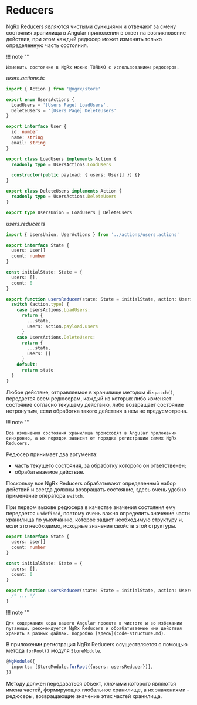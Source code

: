 # Reducers

NgRx Reducers являются чистыми функциями и отвечают за смену состояния хранилища в Angular приложении в ответ на возникновение действия, при этом каждый редюсер может изменять только определенную часть состояния.

!!! note ""

    Изменить состояние в NgRx можно ТОЛЬКО с использованием редюсеров.

_users.actions.ts_

```ts
import { Action } from '@ngrx/store'

export enum UsersActions {
  LoadUsers = '[Users Page] LoadUsers',
  DeleteUsers = '[Users Page] DeleteUsers'
}

export interface User {
  id: number
  name: string
  email: string
}

export class LoadUsers implements Action {
  readonly type = UsersActions.LoadUsers

  constructor(public payload: { users: User[] }) {}
}

export class DeleteUsers implements Action {
  readonly type = UsersActions.DeleteUsers
}

export type UsersUnion = LoadUsers | DeleteUsers
```

_users.reducer.ts_

```ts
import { UsersUnion, UserActions } from '../actions/users.actions'

export interface State {
  users: User[]
  count: number
}

const initialState: State = {
  users: [],
  count: 0
}

export function usersReducer(state: State = initialState, action: UsersUnion) {
  switch (action.type) {
    case UsersActions.LoadUsers:
      return {
        ...state,
        users: action.payload.users
      }
    case UsersActions.DeleteUsers:
      return {
        ...state,
        users: []
      }
    default:
      return state
  }
}
```

Любое действие, отправляемое в хранилище методом `dispatch()`, передается всем редюсерам, каждый из которых либо изменяет состояние согласно текущему действию, либо возвращает состояние нетронутым, если обработка такого действия в нем не предусмотрена.

!!! note ""

    Все изменения состояния хранилища происходят в Angular приложении синхронно, а их порядок зависит от порядка регистрации самих NgRx Reducers.

Редюсер принимает два аргумента:

- часть текущего состояния, за обработку которого он ответственен;
- обрабатываемое действие.

Поскольку все NgRx Reducers обрабатывают определенный набор действий и всегда должны возвращать состояние, здесь очень удобно применение оператора `switch`.

При первом вызове редюсера в качестве значения состояния ему передается `undefined`, поэтому очень важно определить значение части хранилища по умолчанию, которое задаст необходимую структуру и, если это необходимо, исходные значения свойств этой структуры.

```ts
export interface State {
  users: User[]
  count: number
}

const initialState: State = {
  users: [],
  count: 0
}

export function usersReducer(state: State = initialState, action: UsersUnion) {
  /* ... */
}
```

!!! note ""

    Для содержания кода вашего Angular проекта в чистоте и во избежании путаницы, рекомендуется NgRx Reducers и обрабатываемые ими действия хранить в разных файлах. Подробно [здесь](code-structure.md).

В приложении регистрация NgRx Reducers осуществляется с помощью метода `forRoot()` модуля `StoreModule`.

```ts
@NgModule({
  imports: [StoreModule.forRoot({users: usersReducer})],
})
```

Методу должен передаваться объект, ключами которого являются имена частей, формирующих глобальное хранилище, а их значениями - редюсеры, возвращающие значение этих частей хранилища.

